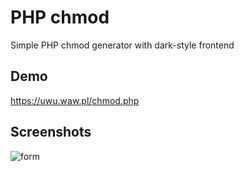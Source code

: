 # PHP chmod

Simple PHP chmod generator with dark-style frontend




## Demo

https://uwu.waw.pl/chmod.php

## Screenshots

![form](https://uwu.waw.pl/chmod.png)


